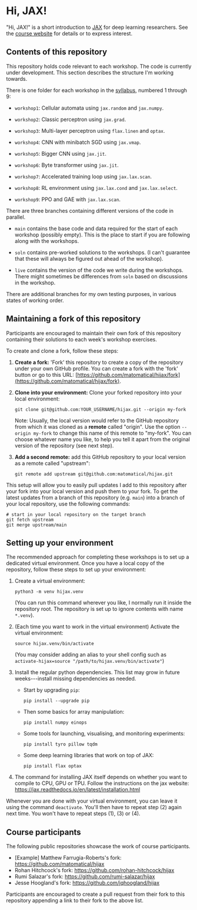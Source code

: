 Hi, JAX!
========

"Hi, JAX!" is a short introduction to [JAX](https://jax.readthedocs.io/) for
deep learning researchers.
See the [course website](https://far.in.net/hijax) for details or to express
interest.

Contents of this repository
---------------------------

This repository holds code relevant to each workshop. The code is currently
under development. This section describes the structure I'm working towards.

There is one folder for each workshop in the
  [syllabus](https://far.in.net/hijax#syllabus),
numbered 1 through 9:

* `workshop1`: Cellular automata using `jax.random` and `jax.numpy`.

* `workshop2`: Classic perceptron using `jax.grad`.

* `workshop3`: Multi-layer perceptron using `flax.linen` and `optax`.

* `workshop4`: CNN with minibatch SGD using `jax.vmap`.

* `workshop5`: Bigger CNN using `jax.jit`.

* `workshop6`: Byte transformer using `jax.jit`.

* `workshop7`: Accelerated training loop using `jax.lax.scan`.

* `workshop8`: RL environment using `jax.lax.cond` and `jax.lax.select`.

* `workshop9`: PPO and GAE with `jax.lax.scan`.

There are three branches containing different versions of the code in
parallel.

* `main` contains the base code and data required for the start of each
  workshop (possibly empty).
  This is the place to start if you are following along with the workshops.

* `soln` contains pre-worked solutions to the workshops. (I can't guarantee
  that these will always be figured out ahead of the workshop).

* `live` contains the version of the code we write during the workshops.
  There might sometimes be differences from `soln` based on discussions in
  the workshop.

There are additional branches for my own testing purposes, in various states
of working order.

Maintaining a fork of this repository
-------------------------------------

Participants are encouraged to maintain their own fork of this repository
containing their solutions to each week's workshop exercises.

To create and clone a fork, follow these steps:

1.  **Create a fork:** 'Fork' this repository to create a copy of the
    repository under your own GitHub profile.
    You can create a fork with the 'fork' button or go to this URL:
    [https://github.com/matomatical/hijax/fork](https://github.com/matomatical/hijax/fork).

2.  **Clone into your environment:** Clone your forked repository into your
    local environment:
    ```
    git clone git@github.com:YOUR_USERNAME/hijax.git --origin my-fork
    ```

    Note: Usually, the local version would refer to the GitHub repository
    from which it was cloned as a **remote** called "origin". Use the option
    `--origin my-fork` to change this name of this remote to "my-fork".
    You can choose whatever name you like, to help you tell it apart from the
    original version of the repository (see next step).

3.  **Add a second remote:** add this GitHub repository to your local version
    as a remote called "upstream":
    ```
    git remote add upstream git@github.com:matomatical/hijax.git
    ```

This setup will allow you to easily pull updates I add to this repository
after your fork into your local version and push them to your fork.
To get the latest updates from a branch of this repository (e.g. `main`) into
a branch of your local repository, use the following commands:

```
# start in your local repository on the target branch
git fetch upstream
git merge upstream/main
```

Setting up your environment
---------------------------

The recommended approach for completing these workshops is to set up a
dedicated virtual environment.
Once you have a local copy of the repository, follow these steps to set up
your environment:

1.  Create a virtual environment:
    ```
    python3 -m venv hijax.venv
    ```
    (You can run this command wherever you like, I normally run it inside the
    repository root. The repository is set up to ignore contents with name
    `*.venv`).

2.  (Each time you want to work in the virtual environment)
    Activate the virtual environment:
    ```
    source hijax.venv/bin/activate
    ```
    (You may consider adding an alias to your shell config such as
    `activate-hijax=source "/path/to/hijax.venv/bin/activate"`)

3.  Install the regular python dependencies. This list may grow in future
    weeks---install missing dependencies as needed.

    * Start by upgrading `pip`:
      ```
      pip install --upgrade pip
      ```
    
    * Then some basics for array manipulation:
      ```
      pip install numpy einops
      ```

    * Some tools for launching, visualising, and monitoring experiments:
      ```
      pip install tyro pillow tqdm
      ```
      
    * Some deep learning libraries that work on top of JAX:
      ```
      pip install flax optax
      ```

4.  The command for installing JAX itself depends on whether you want to
    compile to CPU, GPU or TPU. Follow the instructions on the jax website:
    https://jax.readthedocs.io/en/latest/installation.html

Whenever you are done with your virtual environment, you can leave it using
the command `deactivate`. You'll then have to repeat step (2) again next
time. You won't have to repeat steps (1), (3) or (4).


Course participants
-------------------

The following public repositories showcase the work of course participants.

* [Example] Matthew Farrugia-Roberts's fork:
  https://github.com/matomatical/hijax
* Rohan Hitchcock's fork: 
  https://github.com/rohan-hitchcock/hijax
* Rumi Salazar's fork:
  https://github.com/rumi-salazar/hijax
* Jesse Hoogland's fork:
  https://github.com/jqhoogland/hijax

Participants are encouraged to create a pull request from their fork to this
repository appending a link to their fork to the above list.
